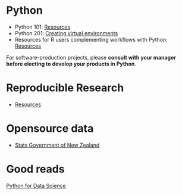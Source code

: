 # Python

- Python 101: [Resources](novice/) 
- Python 201: [Creating virtual environments](https://docs.google.com/presentation/d/1Tc6bMM7UWm92aahi-pleJUBNRh_fDl_D7jgNZbErbY4/) 
- Resources for R users complementing workflows with Python: [Resources](r_users/)

For software-production projects, please **consult with your manager before electing to develop your products in Python**.  
 
# Reproducible Research

- [Resources](rr)

# Opensource data
- [Stats Government of New Zealand](https://www.stats.govt.nz/)

# Good reads

[Python for Data Science](https://byuidatascience.github.io/python4ds/index.html)
